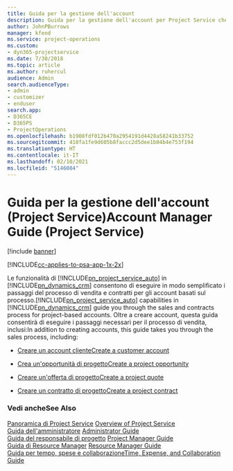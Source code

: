 ```yaml
---
title: Guida per la gestione dell'account
description: Guida per la gestione dell'account per Project Service che illustra i passaggi del processo di vendita e contratti per gli account basati sul progetto
author: JohnPBurrows
manager: kfend
ms.service: project-operations
ms.custom:
- dyn365-projectservice
ms.date: 7/30/2018
ms.topic: article
ms.author: ruhercul
audience: Admin
search.audienceType:
- admin
- customizer
- enduser
search.app:
- D365CE
- D365PS
- ProjectOperations
ms.openlocfilehash: b1908fdf012b470a2954191d4428a58241b33752
ms.sourcegitcommit: 418fa1fe9d605b8faccc2d5dee1b04b4e753f194
ms.translationtype: HT
ms.contentlocale: it-IT
ms.lasthandoff: 02/10/2021
ms.locfileid: "5146084"
---
```

# <a name="account-manager-guide-project-service"></a><span data-ttu-id="385fb-103">Guida per la gestione dell'account (Project Service)</span><span class="sxs-lookup"><span data-stu-id="385fb-103">Account Manager Guide (Project Service)</span></span>

[!include [banner](../includes/psa-now-project-operations.md)]

[!INCLUDE[cc-applies-to-psa-app-1x-2x](../includes/cc-applies-to-psa-app-1x-2x.md)]

<span data-ttu-id="385fb-104">Le funzionalità di [!INCLUDE[pn_project_service_auto](../includes/pn-project-service-auto.md)] in [!INCLUDE[pn_dynamics_crm](../includes/pn-dynamics-crm.md)] consentono di eseguire in modo semplificato i passaggi del processo di vendita e contratti per gli account basati sul processo.</span><span class="sxs-lookup"><span data-stu-id="385fb-104">[!INCLUDE[pn_project_service_auto](../includes/pn-project-service-auto.md)] capabilities in [!INCLUDE[pn_dynamics_crm](../includes/pn-dynamics-crm.md)] guide you through the sales and contracts process for project-based accounts.</span></span> <span data-ttu-id="385fb-105">Oltre a creare account, questa guida consentirà di eseguire i passaggi necessari per il processo di vendita, inclusi:</span><span class="sxs-lookup"><span data-stu-id="385fb-105">In addition to creating accounts, this guide takes you through the sales process, including:</span></span>  
  
-   [<span data-ttu-id="385fb-106">Creare un account cliente</span><span class="sxs-lookup"><span data-stu-id="385fb-106">Create a customer account</span></span>](../psa/create-customer-account.md)  
  
-   [<span data-ttu-id="385fb-107">Crea un'opportunità di progetto</span><span class="sxs-lookup"><span data-stu-id="385fb-107">Create a project opportunity</span></span>](../psa/create-project-opportunity.md)  
  
-   [<span data-ttu-id="385fb-108">Creare un'offerta di progetto</span><span class="sxs-lookup"><span data-stu-id="385fb-108">Create a project quote</span></span>](../psa/create-project-quote.md)  
  
-   [<span data-ttu-id="385fb-109">Creare un contratto di progetto</span><span class="sxs-lookup"><span data-stu-id="385fb-109">Create a project contract</span></span>](../psa/create-project-contract.md)  
  
  
### <a name="see-also"></a><span data-ttu-id="385fb-110">Vedi anche</span><span class="sxs-lookup"><span data-stu-id="385fb-110">See Also</span></span>  
 <span data-ttu-id="385fb-111">[Panoramica di Project Service](../psa/overview.md) </span><span class="sxs-lookup"><span data-stu-id="385fb-111">[Overview of Project Service](../psa/overview.md) </span></span>  
 <span data-ttu-id="385fb-112">[Guida dell'amministratore](../psa/admin-guide.md) </span><span class="sxs-lookup"><span data-stu-id="385fb-112">[Administrator Guide](../psa/admin-guide.md) </span></span>  
 <span data-ttu-id="385fb-113">[Guida del responsabile di progetto](../psa/project-manager-guide.md) </span><span class="sxs-lookup"><span data-stu-id="385fb-113">[Project Manager Guide](../psa/project-manager-guide.md) </span></span>  
 <span data-ttu-id="385fb-114">[Guida di Resource Manager](../psa/resource-manager-guide.md) </span><span class="sxs-lookup"><span data-stu-id="385fb-114">[Resource Manager Guide](../psa/resource-manager-guide.md) </span></span>  
 [<span data-ttu-id="385fb-115">Guida per tempo, spese e collaborazione</span><span class="sxs-lookup"><span data-stu-id="385fb-115">Time, Expense, and Collaboration Guide</span></span>](../psa/time-expense-collaboration-guide.md)
